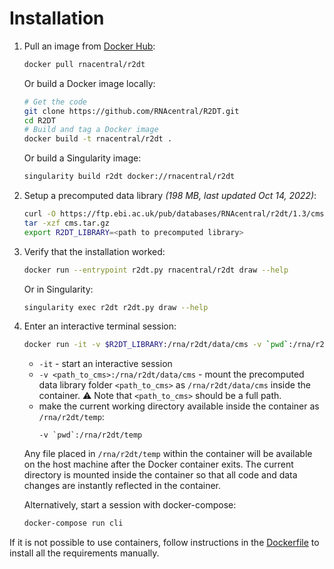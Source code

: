 # Installation

1. Pull an image from [Docker Hub](https://hub.docker.com/r/rnacentral/r2dt):
    ```bash
    docker pull rnacentral/r2dt
    ```

    Or build a Docker image locally:

    ```bash
    # Get the code
    git clone https://github.com/RNAcentral/R2DT.git
    cd R2DT
    # Build and tag a Docker image
    docker build -t rnacentral/r2dt .
    ```

    Or build a Singularity image:
    ```bash
    singularity build r2dt docker://rnacentral/r2dt
    ```

2. Setup a precomputed data library _(198 MB, last updated Oct 14, 2022)_:
    ```bash
    curl -O https://ftp.ebi.ac.uk/pub/databases/RNAcentral/r2dt/1.3/cms.tar.gz
    tar -xzf cms.tar.gz
    export R2DT_LIBRARY=<path to precomputed library>
    ```

3. Verify that the installation worked:
    ```bash
    docker run --entrypoint r2dt.py rnacentral/r2dt draw --help
    ```

    Or in Singularity:
    ```bash
    singularity exec r2dt r2dt.py draw --help
    ```

4. Enter an interactive terminal session:
    ```bash
    docker run -it -v $R2DT_LIBRARY:/rna/r2dt/data/cms -v `pwd`:/rna/r2dt/temp rnacentral/r2dt
    ```

    - `-it` - start an interactive session
    - `-v <path_to_cms>:/rna/r2dt/data/cms` - mount the precomputed data library folder `<path_to_cms>` as `/rna/r2dt/data/cms` inside the container. :warning: Note that `<path_to_cms>` should be a full path.
    - make the current working directory available inside the container as `/rna/r2dt/temp`:
        ```
        -v `pwd`:/rna/r2dt/temp
        ```

    Any file placed in `/rna/r2dt/temp` within the container will be available on the host machine after the Docker container exits. The current directory is mounted inside the container so that all code and data changes are instantly reflected in the container.

    Alternatively, start a session with docker-compose:
    ```bash
    docker-compose run cli
    ```

If it is not possible to use containers, follow instructions in the [Dockerfile](https://github.com/RNAcentral/R2DT/blob/master/Dockerfile) to install all the requirements manually.
